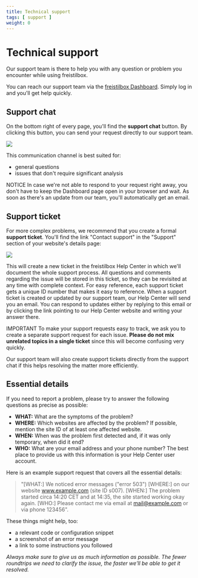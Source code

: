 ```yaml
---
title: Technical support
tags: [ support ]
weight: 0
---
```


# Technical support

Our support team is there to help you with any question or problem you encounter
while using freistilbox.

You can reach our support team via the [freistilbox
Dashboard](https://dashboard.freistilbox.com). Simply log in and you'll get
help quickly.

## Support chat

On the bottom right of every page, you'll find the **support chat** button. By
clicking this button, you can send your request directly to our support team.

![](/images/dashboard_support_chat.png)

This communication channel is best suited for:

* general questions
* issues that don't require significant analysis

<span class="label notice">NOTICE</span> In case we're not able to respond to
your request right away, you don't have to keep the Dashboard page open in your
browser and wait. As soon as there's an update from our team, you'll
automatically get an email.

## Support ticket

For more complex problems, we recommend that you create a formal **support
ticket**.  You'll find the link "Contact support" in the "Support" section of
your website's details page:

![](/images/dashboard_support_link.png)

This will create a new ticket in the freistilbox Help Center in which we'll
document the whole support process. All questions and comments regarding the issue
will be stored in this ticket, so they can be revisited at any time with
complete context. For easy reference, each support ticket gets a unique ID number
that makes it easy to reference. When a support ticket is created or updated by
our support team, our Help Center will send you an email. You can respond to
updates either by replying to this email or by clicking the link pointing to our
Help Center website and writing your answer there.

<span class="label important">IMPORTANT</span> To make your support requests
easy to track, we ask you to create a separate support request for each issue.
**Please do not mix unrelated topics in a single ticket** since this will become
confusing very quickly.

Our support team will also create support tickets directly from the support chat
if this helps resolving the matter more efficiently.

## Essential details

If you need to report a problem, please try to answer the following questions as
precise as possible:

* **WHAT:** What are the symptoms of the problem?
* **WHERE:** Which websites are affected by the problem? If possible, mention
  the site ID of at least one affected website.
* **WHEN:** When was the problem first detected and, if it was only temporary,
  when did it end?
* **WHO:** What are your email address and your phone number? The best place to
  provide us with this information is your Help Center user account.

Here is an example support request that covers all the essential details:

>"[WHAT:] We noticed error messages ("error 503") [WHERE:] on our website
www.example.com (site ID s007). [WHEN:] The problem started circa 14:20 CET and
at 14:35, the site started working okay again. [WHO:] Please contact me via
email at mail@example.com or via phone 123456".

These things might help, too:

* a relevant code or configuration snippet
* a screenshot of an error message
* a link to some instructions you followed

_Always make sure to give us as much information as possible. The fewer
roundtrips we need to clarify the issue, the faster we'll be able to get it
resolved._

